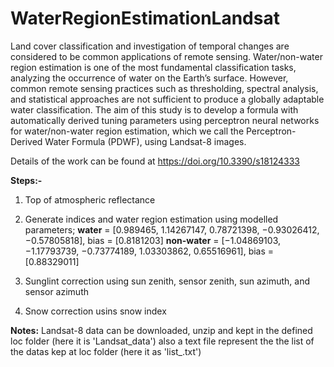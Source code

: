 # WaterRegionEstimationLandsat
Land cover classification and investigation of temporal changes are considered to be common applications of remote sensing. Water/non-water region estimation is one of the most fundamental classification tasks, analyzing the occurrence of water on the Earth’s surface. However, common remote sensing practices such as thresholding, spectral analysis, and statistical approaches are not sufficient to produce a globally adaptable water classification. The aim of this study is to develop a formula with automatically derived tuning parameters using perceptron neural networks for water/non-water region estimation, which we call the Perceptron-Derived Water Formula (PDWF), using Landsat-8 images.

Details of the work can be found at https://doi.org/10.3390/s18124333

**Steps:-**
1. Top of atmospheric reflectance 
2. Generate indices and water region estimation using  modelled parameters; 
 **water** = [0.989465, 1.14267147, 0.78721398, −0.93026412, −0.57805818], bias = [0.8181203]
 **non-water** = [−1.04869103, −1.17793739, −0.73774189, 1.03303862, 0.65516961], bias = [0.88329011]

3. Sunglint correction using sun zenith, sensor zenith, sun azimuth, and sensor azimuth 
4. Snow correction usins snow index

**Notes:**
Landsat-8 data can be downloaded, unzip and kept in the defined loc folder (here it is 'Landsat_data') also a text file represent the the list of the datas kep at loc folder (here it as 'list_.txt')
